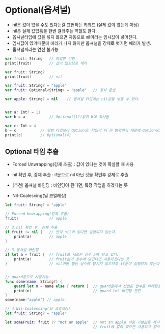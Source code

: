 # Optional(옵셔널)
- nil은 값이 없을 수도 있다는걸 표현하는 키워드 (실제 값이 없는게 아님)
- nil은 실제 값없음을 한번 걸러주는 역할도 한다.
- 옵셔널타입에 값을 넣지 않으면 자동으로 nil이라는 임시값이 넣어진다.
- 임시값이 있기때문에 에러가 나지 않지만 옵셔널을 강제로 벗기면 에러가 발생.
- 옵셔널끼리는 연산 불가능

```swift
var fruit: String   // 타입만 선언
print(fruit)        // 값이 없으므로 에러

var fruit: String?
print(fruit)        // nil

var fruit: String? = "apple"
var fruit: Optional<String> = "apple"   // 정식 문법

var apple: String? = nil    // 옵셔널 타입에는 nil값을 넣을 수 있다.


var a: Int? = 11
var b = a           // Optional(11)값이 b에 복사됨

var c: Int = 4 
b = c           // 일반 타입보다 Optional 타입이 더 큰 범위이기 때문에 Optional 타입으로 담김 
print(c)        // Optional(4) 

```

## Optional 타입 추출
- Forced Unwrapping(강제 추출) : 값이 있다는 것이 확실할 때 사용

- nil 확인 후, 강제 추출 : if문으로 nil 아닌 것을 확인후 강제로 추출

- (추천) 옵셔널 바인딩 : 바인딩이 된다면, 특정 작업을 하겠다는 뜻

- Nil-Coalescing(닐 코얼레싱)

```swift
let fruit: String? = "apple"

// Forced Unwrapping(강제 추출)
fruit!              // apple

// 2.nil 확인 후, 강제 추출
if fruit != nil {   // 만약 nil이 맞다면 실행되지 않는다.
    print(a)        // apple
}

// 3.옵셔널 바인딩
if let a = fruit {  // fruit를 새로운 상수 a에 담고 있다.
    print(a)        // fruit값이 상수에 담긴다면 사용하겠다는 뜻
}                   // nil이면 일반 상수에 담기지 않으므로 if문이 실행되지 않는다.


// guard문으로 사용가능.
func some(name: String?) {
    guard let n = name else { return }  // guard문에서 선언된 변수를 아래문장에서 사용 가능.
    print(n)                            // guard let 바인딩 관련
}
some(name:"apple") // apple

// 4.Nil-Coalescing(닐 코얼레싱)
let fruit: String? = "apple"

let someFruit: fruit ?? "not an apple"  // not an apple 처럼 기본값을 제시한다.
                                        // fruit에 값이 있으면 사용하고 없으면 기본값 사용.
```
